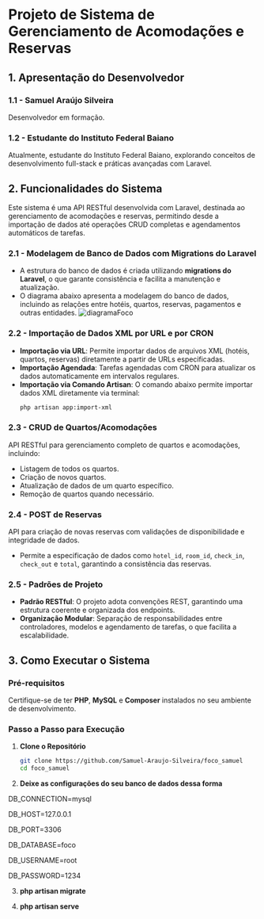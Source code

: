 # Projeto de Sistema de Gerenciamento de Acomodações e Reservas

## 1. Apresentação do Desenvolvedor

### 1.1 - Samuel Araújo Silveira
Desenvolvedor em formação.

### 1.2 - Estudante do Instituto Federal Baiano
Atualmente, estudante do Instituto Federal Baiano, explorando conceitos de desenvolvimento full-stack e práticas avançadas com Laravel.

## 2. Funcionalidades do Sistema

Este sistema é uma API RESTful desenvolvida com Laravel, destinada ao gerenciamento de acomodações e reservas, permitindo desde a importação de dados até operações CRUD completas e agendamentos automáticos de tarefas.

### 2.1 - Modelagem de Banco de Dados com Migrations do Laravel
- A estrutura do banco de dados é criada utilizando **migrations do Laravel**, o que garante consistência e facilita a manutenção e atualização.
- O diagrama abaixo apresenta a modelagem do banco de dados, incluindo as relações entre hotéis, quartos, reservas, pagamentos e outras entidades.
![diagramaFoco](https://github.com/user-attachments/assets/195f5fe2-f5d0-45da-be4b-f743fb88e8ce)


### 2.2 - Importação de Dados XML por URL e por CRON
- **Importação via URL**: Permite importar dados de arquivos XML (hotéis, quartos, reservas) diretamente a partir de URLs especificadas.
- **Importação Agendada**: Tarefas agendadas com CRON para atualizar os dados automaticamente em intervalos regulares.
- **Importação via Comando Artisan**: O comando abaixo permite importar dados XML diretamente via terminal:
  ```bash
  php artisan app:import-xml


### 2.3 - CRUD de Quartos/Acomodações

API RESTful para gerenciamento completo de quartos e acomodações, incluindo:

- Listagem de todos os quartos.
- Criação de novos quartos.
- Atualização de dados de um quarto específico.
- Remoção de quartos quando necessário.

### 2.4 - POST de Reservas

API para criação de novas reservas com validações de disponibilidade e integridade de dados.

- Permite a especificação de dados como `hotel_id`, `room_id`, `check_in`, `check_out` e `total`, garantindo a consistência das reservas.

### 2.5 - Padrões de Projeto

- **Padrão RESTful**: O projeto adota convenções REST, garantindo uma estrutura coerente e organizada dos endpoints.
- **Organização Modular**: Separação de responsabilidades entre controladores, modelos e agendamento de tarefas, o que facilita a escalabilidade.

## 3. Como Executar o Sistema

### Pré-requisitos

Certifique-se de ter **PHP**, **MySQL** e **Composer** instalados no seu ambiente de desenvolvimento.

### Passo a Passo para Execução

1. **Clone o Repositório**

   ```bash
   git clone https://github.com/Samuel-Araujo-Silveira/foco_samuel
   cd foco_samuel

2. **Deixe as configurações do seu banco de dados dessa forma**

DB_CONNECTION=mysql

DB_HOST=127.0.0.1

DB_PORT=3306

DB_DATABASE=foco

DB_USERNAME=root

DB_PASSWORD=1234

3. **php artisan migrate**

4. **php artisan serve**

